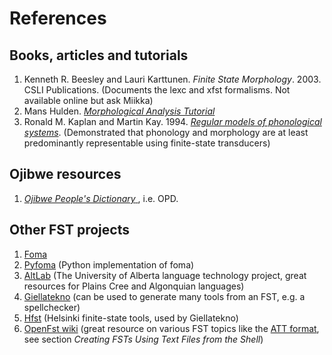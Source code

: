 # References

## Books, articles and tutorials

1. Kenneth R. Beesley and Lauri Karttunen. *Finite State Morphology*. 2003. CSLI Publications. (Documents the lexc and xfst formalisms. Not available online but ask Miikka)
2. Mans Hulden. [*Morphological Analysis Tutorial*](https://fomafst.github.io/morphtut.html)
3. Ronald M. Kaplan and Martin Kay. 1994. [*Regular models of phonological systems*](https://aclanthology.org/J94-3001.pdf). (Demonstrated that phonology and morphology are at least predominantly representable using finite-state transducers)

## Ojibwe resources

1. [*Ojibwe People's Dictionary* ](https://ojibwe.lib.umn.edu/), i.e. OPD. 

## Other FST projects

1. [Foma](https://github.com/mhulden/foma/tree/master)
2. [Pyfoma](https://github.com/mhulden/pyfoma/tree/main) (Python implementation of foma)
3. [AltLab](https://altlab.ualberta.ca/) (The University of Alberta language technology project, great resources for Plains Cree and Algonquian languages)
4. [Giellatekno](https://giellatekno.uit.no/index.eng.html) (can be used to generate many tools from an FST, e.g. a spellchecker)
5. [Hfst](https://github.com/hfst/hfst) (Helsinki finite-state tools, used by Giellatekno)
6. [OpenFst wiki](https://www.openfst.org/twiki/bin/view/FST/WebHome) (great resource on various FST topics like the [ATT format](https://www.openfst.org/twiki/bin/view/FST/FstQuickTour), see section *Creating FSTs Using Text Files from the Shell*)

